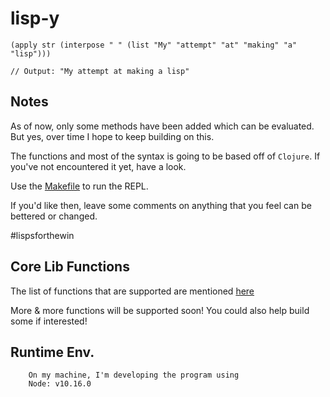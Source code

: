 # lisp-y

```
(apply str (interpose " " (list "My" "attempt" "at" "making" "a" "lisp")))

// Output: "My attempt at making a lisp"
```

## Notes

As of now, only some methods have been added which can be evaluated. But yes, over time I hope to keep building on this.

The functions and most of the syntax is going to be based off of `Clojure`.
If you've not encountered it yet, have a look.

Use the [Makefile](https://github.com/kolharsam/lisp-y/blob/feature/eval-functions/Makefile) to run the REPL.

If you'd like then, leave some comments on anything that you feel can be bettered or changed.

#lispsforthewin

## Core Lib Functions

The list of functions that are supported are mentioned [here](https://github.com/kolharsam/lisp-y/blob/ce2c7fc7817037da676d9b7f76b7511c23257844/lib/index.js#L574)

More & more functions will be supported soon! You could also help build some if interested!

## Runtime Env.

```
    On my machine, I'm developing the program using
    Node: v10.16.0
```
